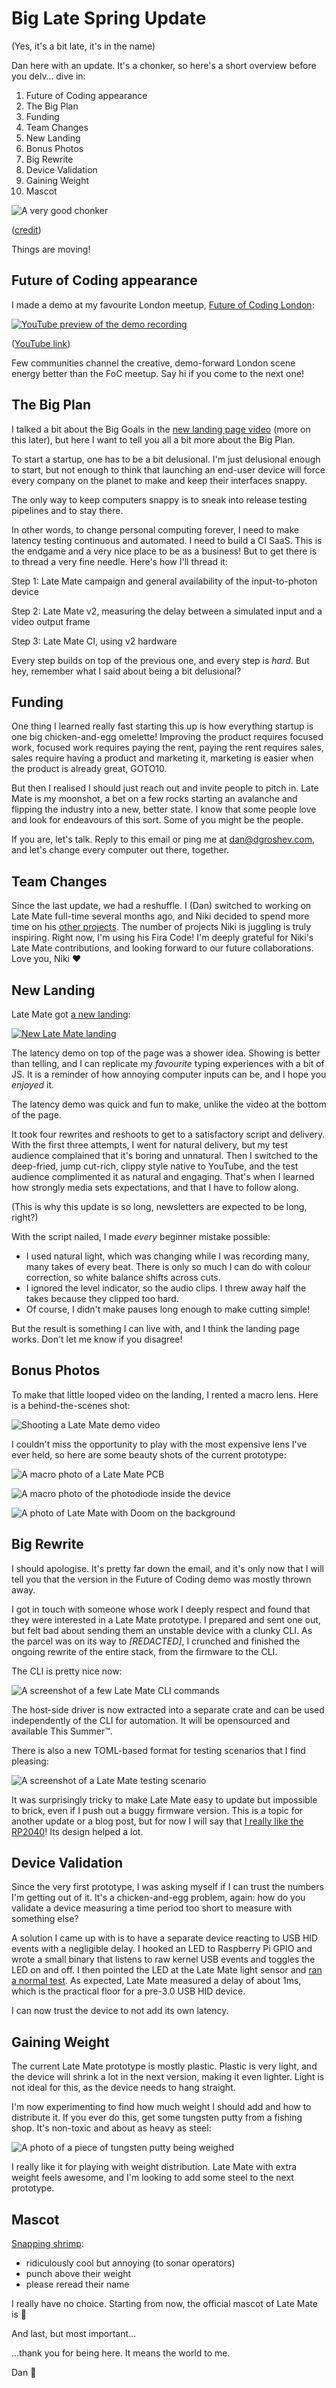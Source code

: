 # Big Late Spring Update

(Yes, it's a bit late, it's in the name)

Dan here with an update. It's a chonker, so here's a short overview before you delv… dive in:

1. Future of Coding appearance
2. The Big Plan
3. Funding
4. Team Changes
5. New Landing
6. Bonus Photos
7. Big Rewrite
8. Device Validation
9. Gaining Weight
10. Mascot

![A very good chonker](https://late-mate.com/email_resources/updates/004/chonker.jpg) 

([credit](https://commons.wikimedia.org/wiki/File:Cat_on_its_back.jpg))

Things are moving!

## Future of Coding appearance

I made a demo at my favourite London meetup, [Future of Coding London](https://lu.ma/foclondon):

[![YouTube preview of the demo recording](https://late-mate.com/email_resources/updates/004/focdemo.jpg)](https://www.youtube.com/watch?v=WZeCQwtMrCg)

([YouTube link](https://www.youtube.com/watch?v=WZeCQwtMrCg))

Few communities channel the creative, demo-forward London scene energy better than the FoC meetup.
Say hi if you come to the next one!

## The Big Plan

I talked a bit about the Big Goals in the [new landing page video](https://www.youtube.com/watch?v=36qOK8cBEDo)
(more on this later), but here I want to tell you all a bit more about the Big Plan.

To start a startup, one has to be a bit delusional. I'm just delusional enough to start, but not enough to
think that launching an end-user device will force every company on the planet to make and keep their interfaces snappy.

The only way to keep computers snappy is to sneak into release testing pipelines and to stay there.

In other words, to change personal computing forever, I need to make latency testing continuous and automated.
I need to build a CI SaaS. This is the endgame and a very nice place to be as a business! But to get there 
is to thread a very fine needle. Here's how I'll thread it:

Step 1: Late Mate campaign and general availability of the input-to-photon device

Step 2: Late Mate v2, measuring the delay between a simulated input and a video output frame

Step 3: Late Mate CI, using v2 hardware

Every step builds on top of the previous one, and every step is *hard*. But hey, remember what I said about being
a bit delusional?

## Funding

One thing I learned really fast starting this up is how everything startup is one big chicken-and-egg omelette! 
Improving the product requires focused work, focused work requires paying the rent, paying the rent requires sales, 
sales require having a product and marketing it, marketing is easier when the product is already great, GOTO10.

But then I realised I should just reach out and invite people to pitch in. Late Mate is my moonshot, a bet on
a few rocks starting an avalanche and flipping the industry into a new, better state. I know that some people 
love and look for endeavours of this sort. Some of you might be the people.

If you are, let's talk. Reply to this email or ping me at [dan@dgroshev.com](mailto:dan@dgroshev.com),
and let's change every computer out there, together.

## Team Changes

Since the last update, we had a reshuffle. I (Dan) switched to working on Late Mate full-time several months ago, 
and Niki decided to spend more time on his [other projects](https://tonsky.me/projects/). The number of projects Niki
is juggling is truly inspiring. Right now, I'm using his Fira Code! I'm deeply grateful for Niki's Late Mate 
contributions, and looking forward to our future collaborations. Love you, Niki ❤️

## New Landing

Late Mate got [a new landing](https://late-mate.com/):

[![New Late Mate landing](https://late-mate.com/email_resources/updates/004/landing.png)](https://late-mate.com) 

The latency demo on top of the page was a shower idea. Showing is better than telling, and I can replicate my 
*favourite* typing experiences with a bit of JS. It is a reminder of how annoying computer inputs can be,
and I hope you *enjoyed* it.

The latency demo was quick and fun to make, unlike the video at the bottom of the page.

It took four rewrites and reshoots to get to a satisfactory script and delivery. With the first three attempts, 
I went for natural delivery, but my test audience complained that it's boring and unnatural. Then I switched to 
the deep-fried, jump cut-rich, clippy style native to YouTube, and the test audience complimented it as natural 
and engaging. That's when I learned how strongly media sets expectations, and that I have to follow along.

(This is why this update is so long, newsletters are expected to be long, right?)

With the script nailed, I made *every* beginner mistake possible:

* I used natural light, which was changing while I was recording many, many takes of every beat. 
There is only so much I can do with colour correction, so white balance shifts across cuts.
* I ignored the level indicator, so the audio clips. I threw away half the takes because they clipped too hard.
* Of course, I didn't make pauses long enough to make cutting simple!

But the result is something I can live with, and I think the landing page works. Don't let me know if you disagree!

## Bonus Photos

To make that little looped video on the landing, I rented a macro lens. Here is a behind-the-scenes shot:

![Shooting a Late Mate demo video](https://late-mate.com/email_resources/updates/004/bts.jpg) 

I couldn't miss the opportunity to play with the most expensive lens I've ever held,
so here are some beauty shots of the current prototype:

![A macro photo of a Late Mate PCB](https://late-mate.com/email_resources/updates/004/beauty1.jpg)

![A macro photo of the photodiode inside the device](https://late-mate.com/email_resources/updates/004/beauty2.jpg)

![A photo of Late Mate with Doom on the background](https://late-mate.com/email_resources/updates/004/beauty3.jpg) 

## Big Rewrite

I should apologise. It's pretty far down the email, and it's only now that I will tell you that the version 
in the Future of Coding demo was mostly thrown away.

I got in touch with someone whose work I deeply respect and found that they were interested in a Late Mate prototype. 
I prepared and sent one out, but felt bad about sending them an unstable device with a clunky CLI.
As the parcel was on its way to *\[REDACTED\]*, I crunched and finished the ongoing rewrite of the entire stack, 
from the firmware to the CLI.

The CLI is pretty nice now:

![A screenshot of a few Late Mate CLI commands](https://late-mate.com/email_resources/updates/004/cli.png)

The host-side driver is now extracted into a separate crate and can be used independently of the CLI for automation. 
It will be opensourced and available This Summer™.

There is also a new TOML-based format for testing scenarios that I find pleasing:

![A screenshot of a Late Mate testing scenario](https://late-mate.com/email_resources/updates/004/scenario.png)

It was surprisingly tricky to make Late Mate easy to update but impossible to brick, even if I push out 
a buggy firmware version.
This is a topic for another update or a blog post, but for now I will say that 
[I really like the RP2040](https://dgroshev.com/blog/rp2040/)!
Its design helped a lot.

## Device Validation

Since the very first prototype, I was asking myself if I can trust the numbers I'm getting out of it.
It's a chicken-and-egg problem, again: how do you validate a device measuring a time period too short 
to measure with something else?

A solution I came up with is to have a separate device reacting to USB HID events with a negligible delay.
I hooked an LED to Raspberry Pi GPIO and wrote a small binary that listens to raw kernel USB events
and toggles the LED on and off.
I then pointed the LED at the Late Mate light sensor and [ran a normal test](https://x.com/dangroshev/status/1784694529141973351).
As expected, Late Mate measured a delay of about 1ms, which is the practical floor for a pre-3.0 USB HID device.

I can now trust the device to not add its own latency.

## Gaining Weight

The current Late Mate prototype is mostly plastic. Plastic is very light, and the device will shrink a lot 
in the next version, making it even lighter. Light is not ideal for this, as the device needs to hang straight.

I'm now experimenting to find how much weight I should add and how to distribute it. If you ever do this, 
get some tungsten putty from a fishing shop. It's non-toxic and about as heavy as steel:

![A photo of a piece of tungsten putty being weighed](https://late-mate.com/email_resources/updates/004/putty.jpg)

I really like it for playing with weight distribution. Late Mate with extra weight feels awesome, 
and I'm looking to add some steel to the next prototype.

## Mascot

[Snapping shrimp](https://en.wikipedia.org/wiki/Alpheidae):

- ridiculously cool but annoying (to sonar operators)
- punch above their weight
- please reread their name

I really have no choice. Starting from now, the official mascot of Late Mate is 🦐

And last, but most important…

…thank you for being here. It means the world to me.

Dan 🦐